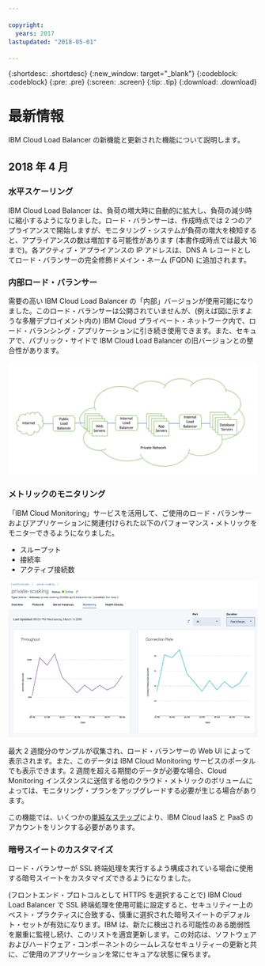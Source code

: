 ```yaml
---

copyright:
  years: 2017
lastupdated: "2018-05-01"

---
```


{:shortdesc: .shortdesc}
{:new_window: target="_blank"}
{:codeblock: .codeblock}
{:pre: .pre}
{:screen: .screen}
{:tip: .tip}
{:download: .download}


# 最新情報

IBM Cloud Load Balancer の新機能と更新された機能について説明します。

## 2018 年 4 月
### 水平スケーリング
IBM Cloud Load Balancer は、負荷の増大時に自動的に拡大し、負荷の減少時に縮小するようになりました。ロード・バランサーは、作成時点では 2 つのアプライアンスで開始しますが、モニタリング・システムが負荷の増大を検知すると、アプライアンスの数は増加する可能性があります (本書作成時点では最大 16 まで)。各アクティブ・アプライアンスの IP アドレスは、DNS A レコードとしてロード・バランサーの完全修飾ドメイン・ネーム (FQDN) に追加されます。

### 内部ロード・バランサー
需要の高い IBM Cloud Load Balancer の「内部」バージョンが使用可能になりました。このロード・バランサーは公開されていませんが、(例えば図に示すような多層デプロイメント内の) IBM Cloud プライベート・ネットワーク内で、ロード・バランシング・アプリケーションに引き続き使用できます。また、セキュアで、パブリック・サイドで IBM Cloud Load Balancer の旧バージョンとの整合性があります。 

![内部ロード・バランサー](./images/InternalLB.png)

### メトリックのモニタリング
「IBM Cloud Monitoring」サービスを活用して、ご使用のロード・バランサーおよびアプリケーションに関連付けられた以下のパフォーマンス・メトリックをモニターできるようになりました。

* スループット
* 接続率
* アクティブ接続数

![メトリックのモニタリング](./images/Metrics.png)

最大 2 週間分のサンプルが収集され、ロード・バランサーの Web UI によって表示されます。また、このデータは IBM Cloud Monitoring サービスのポータルでも表示できます。2 週間を超える期間のデータが必要な場合、Cloud Monitoring インスタンスに送信する他のクラウド・メトリックのボリュームによっては、モニタリング・プランをアップグレードする必要が生じる場合があります。

この機能では、いくつかの[単純なステップ](https://console.bluemix.net/docs/account/linking_accounts.html#unifyingaccounts)により、IBM Cloud IaaS と PaaS のアカウントをリンクする必要があります。 

### 暗号スイートのカスタマイズ
ロード・バランサーが SSL 終端処理を実行するよう構成されている場合に使用する暗号スイートをカスタマイズできるようになりました。

(フロントエンド・プロトコルとして HTTPS を選択することで) IBM Cloud Load Balancer で SSL 終端処理を使用可能に設定すると、セキュリティー上のベスト・プラクティスに合致する、慎重に選択された暗号スイートのデフォルト・セットが有効になります。IBM は、新たに検出される可能性のある脆弱性を厳重に監視し続け、このリストを適宜更新します。この対応は、ソフトウェアおよびハードウェア・コンポーネントのシームレスなセキュリティーの更新と共に、ご使用のアプリケーションを常にセキュアな状態に保ちます。
